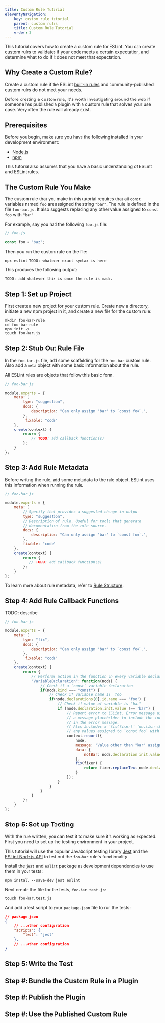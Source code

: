 ```yaml
---
title: Custom Rule Tutorial
eleventyNavigation:
    key: custom rule tutorial
    parent: custom rules
    title: Custom Rule Tutorial
    order: 1
---
```

This tutorial covers how to create a custom rule for ESLint. You can create custom rules to validates if your code meets a certain expectation, and determine what to do if it does not meet that expectation.

## Why Create a Custom Rule?

Create a custom rule if the ESLint [built-in rules](../rules/) and community-published custom rules do not meet your needs.

Before creating a custom rule, it's worth investigating around the web if someone has published a plugin with a custom rule that solves your use case. Very often the rule will already exist.

## Prerequisites

Before you begin, make sure you have the following installed in your development environment:

* [Node.js](https://nodejs.org/en/download/)
* [npm](https://www.npmjs.com/)

This tutorial also assumes that you have a basic understanding of ESLint and ESLint rules.

## The Custom Rule You Make

The custom rule that you make in this tutorial requires that all `const` variables named `foo` are assigned the string `"bar"`. The rule is defined in the file `foo-bar.js`. It also suggests replacing any other value assigned to `const foo` with `"bar"`

For example, say you had the following `foo.js` file:

```javascript
// foo.js

const foo = "baz";
```

Then you run the custom rule on the file:

```shell
npx eslint TODO: whatever exact syntax is here
```

This produces the following output:

```txt
TODO: add whatever this is once the rule is made.
```

## Step 1: Set up Project

First create a new project for your custom rule. Create new a directory,  initiate a new npm project in it, and create a new file for the custom rule:

```shell
mkdir foo-bar-rule
cd foo-bar-rule
npm init -y
touch foo-bar.js
```

## Step 2: Stub Out Rule File

In the `foo-bar.js` file, add some scaffolding for the `foo-bar` custom rule. Also add a `meta` object with some basic information about the rule.

All ESLint rules are objects that follow this basic form.

```js
// foo-bar.js

module.exports = {
    meta: {
        type: "suggestion",
        docs: {
            description: "Can only assign 'bar' to `const foo`.",
        },
         fixable: "code"
    },
    create(context) {
        return {
            // TODO: add callback function(s)
        };
    }
};
```

## Step 3: Add Rule Metadata

Before writing the rule, add some metadata to the rule object. ESLint uses this information when running the rule.

```js
// foo-bar.js

module.exports = {
    meta: {
        // Specify that provides a suggested change in output
        type: "suggestion",
        // Description of rule. Useful for tools that generate
        // documentation from the rule source.
        docs: {
            description: "Can only assign 'bar' to `const foo`.",
        },
        fixable: "code"
    },
    create(context) {
        return {
           // TODO: add callback function(s)
        };
    }
};
```

To learn more about rule metadata, refer to [Rule Structure](custom-rules#rule-structure).

## Step 4: Add Rule Callback Functions

TODO: describe

```js
// foo-bar.js

module.exports = {
    meta: {
        type: "fix",
        docs: {
            description: "Can only assign 'bar' to `const foo`.",
        },
         fixable: "code"
    },
    create(context) {
        return {
            // Performs action in the function on every variable declaration
            "VariableDeclaration": function(node) {
                // Check if a `const` variable declaration
                if(node.kind === "const") {
                    // Check if variable name is `foo`
                    if(node.declarations[0].id.name === "foo") {
                        // Check if value of variable is "bar"
                        if (node.declaration.init.value !== "bar") {
                            // Report error to ESLint. Error message uses
                            // a message placeholder to include the incorrect value
                            // in the error message.
                            // Also includes a `fix(fixer)` function that replaces
                            // any values assigned to `const foo` with "bar".
                            context.report({
                                node,
                                message: 'Value other than "bar" assigned to \`const foo\`. Unexpected value: {{ notBar }}',
                                data: {
                                    notBar: node.declaration.init.value
                                },
                                fix(fixer) {
                                    return fixer.replaceText(node.declaration.init, "bar");
                                }
                            });
                        }
                    }
                }
            }
        };
    }
};
```

## Step 5: Set up Testing

With the rule written, you can test it to make sure it's working as expected. First you need to set up the testing environment in your project.

This tutorial will use the popular JavaScript testing library [Jest](https://jestjs.io/) and the [ESLint Node.js API](../integrate/nodejs-api) to test out the `foo-bar` rule's functionality.

Install the `jest` and `eslint` package as development dependencies to use them in your tests:

```shell
npm install --save-dev jest eslint
```

Next create the file for the tests, `foo-bar.test.js`:

```shell
touch foo-bar.test.js
```

And add a test script to your `package.json` file to run the tests:

```json
// package.json
{
    // ...other configuration
    "scripts": {
        "test": "jest"
    },
    // ...other configuration
}
```

## Step 5: Write the Test

## Step #: Bundle the Custom Rule in a Plugin

## Step #: Publish the Plugin

## Step #: Use the Published Custom Rule
